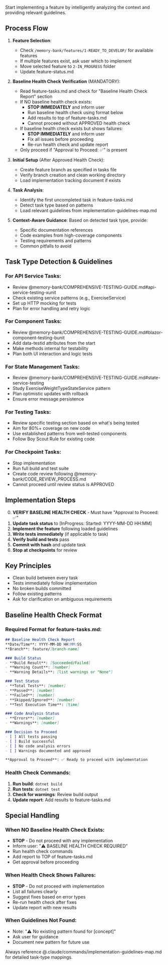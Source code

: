 Start implementing a feature by intelligently analyzing the context and providing relevant guidelines.

## Process Flow

1. **Feature Selection**:
   - Check `/memory-bank/features/1-READY_TO_DEVELOP/` for available features
   - If multiple features exist, ask user which to implement
   - Move selected feature to `2-IN_PROGRESS` folder
   - Update feature-status.md

2. **Baseline Health Check Verification** (MANDATORY):
   - Read feature-tasks.md and check for "Baseline Health Check Report" section
   - If NO baseline health check exists:
     - **STOP IMMEDIATELY** and inform user
     - Run baseline health check using format below
     - Add results to top of feature-tasks.md
     - Cannot proceed without APPROVED health check
   - If baseline health check exists but shows failures:
     - **STOP IMMEDIATELY** and inform user
     - Fix all issues before proceeding
     - Re-run health check and update report
   - Only proceed if "Approval to Proceed: ✅" is present

3. **Initial Setup** (After Approved Health Check):
   - Create feature branch as specified in tasks file
   - Verify branch creation and clean working directory
   - Load implementation tracking document if exists

4. **Task Analysis**:
   - Identify the first uncompleted task in feature-tasks.md
   - Detect task type based on patterns
   - Load relevant guidelines from implementation-guidelines-map.md

5. **Context-Aware Guidance**:
   Based on detected task type, provide:
   - Specific documentation references
   - Code examples from high-coverage components
   - Testing requirements and patterns
   - Common pitfalls to avoid

## Task Type Detection & Guidelines

### For API Service Tasks:
- Review @memory-bank/COMPREHENSIVE-TESTING-GUIDE.md#api-service-testing-xunit
- Check existing service patterns (e.g., ExerciseService)
- Set up HTTP mocking for tests
- Plan for error handling and retry logic

### For Component Tasks:
- Review @memory-bank/COMPREHENSIVE-TESTING-GUIDE.md#blazor-component-testing-bunit
- Add data-testid attributes from the start
- Make methods internal for testability
- Plan both UI interaction and logic tests

### For State Management Tasks:
- Review @memory-bank/COMPREHENSIVE-TESTING-GUIDE.md#state-service-testing
- Study ExerciseWeightTypeStateService pattern
- Plan optimistic updates with rollback
- Ensure error message persistence

### For Testing Tasks:
- Review specific testing section based on what's being tested
- Aim for 80%+ coverage on new code
- Use established patterns from well-tested components
- Follow Boy Scout Rule for existing code

### For Checkpoint Tasks:
- Stop implementation
- Run full build and test suite
- Create code review following @memory-bank/CODE_REVIEW_PROCESS.md
- Cannot proceed until review status is APPROVED

## Implementation Steps

0. **VERIFY BASELINE HEALTH CHECK** - Must have "Approval to Proceed: ✅"
1. **Update task status** to [InProgress: Started: YYYY-MM-DD HH:MM]
2. **Implement the feature** following loaded guidelines
3. **Write tests immediately** (if applicable to task)
4. **Verify build and tests** pass
5. **Commit with hash** and update task
6. **Stop at checkpoints** for review

## Key Principles

- Clean build between every task
- Tests immediately follow implementation
- No broken builds committed
- Follow existing patterns
- Ask for clarification on ambiguous requirements

## Baseline Health Check Format

### Required Format for feature-tasks.md:
```markdown
## Baseline Health Check Report
**Date/Time**: YYYY-MM-DD HH:MM:SS
**Branch**: feature/[branch-name]

### Build Status
- **Build Result**: [Succeeded/Failed]
- **Warning Count**: [number]
- **Warning Details**: [list warnings or "None"]

### Test Status
- **Total Tests**: [number]
- **Passed**: [number]
- **Failed**: [number]
- **Skipped/Ignored**: [number]
- **Test Execution Time**: [time]

### Code Analysis Status
- **Errors**: [number]
- **Warnings**: [number]

### Decision to Proceed
- [ ] All tests passing
- [ ] Build successful
- [ ] No code analysis errors
- [ ] Warnings documented and approved

**Approval to Proceed**: ✅ Ready to proceed with implementation
```

### Health Check Commands:
1. **Run build**: `dotnet build`
2. **Run tests**: `dotnet test`
3. **Check for warnings**: Review build output
4. **Update report**: Add results to feature-tasks.md

## Special Handling

### When NO Baseline Health Check Exists:
- **STOP** - Do not proceed with any implementation
- Inform user: "⚠️ BASELINE HEALTH CHECK REQUIRED"
- Run health check commands
- Add report to TOP of feature-tasks.md
- Get approval before proceeding

### When Health Check Shows Failures:
- **STOP** - Do not proceed with implementation
- List all failures clearly
- Suggest fixes based on error types
- Re-run health check after fixes
- Update report with new results

### When Guidelines Not Found:
- Note: "⚠️ No existing pattern found for [concept]"
- Ask user for guidance
- Document new pattern for future use

Always reference @.claude/commands/implementation-guidelines-map.md for detailed task-type mappings.